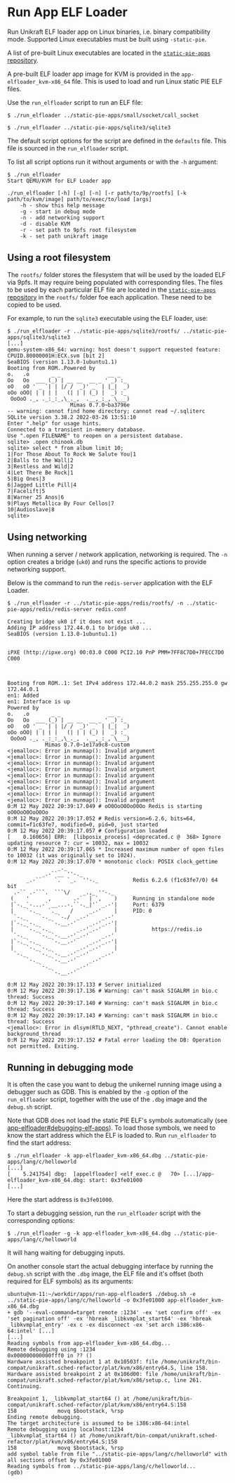 # Run App ELF Loader

Run Unikraft ELF loader app on Linux binaries, i.e. binary compatibility mode.
Supported Linux executables must be built using `-static-pie`.

A list of pre-built Linux executables are located in the [`static-pie-apps` repository](https://github.com/unikraft/static-pie-apps).

A pre-built ELF loader app image for KVM is provided in the `app-elfloader_kvm-x86_64` file.
This is used to load and run Linux static PIE ELF files.

Use the `run_elfloader` script to run an ELF file:

```
$ ./run_elfloader ../static-pie-apps/small/socket/call_socket

$ ./run_elfloader ../static-pie-apps/sqlite3/sqlite3
```

The default script options for the script are defined in the `defaults` file.
This file is sourced in the `run_elfloader` script.

To list all script options run it without arguments or with the `-h` argument:

```
$ ./run_elfloader
Start QEMU/KVM for ELF Loader app

./run_elfloader [-h] [-g] [-n] [-r path/to/9p/rootfs] [-k path/to/kvm/image] path/to/exec/to/load [args]
    -h - show this help message
    -g - start in debug mode
    -n - add networking support
    -d - disable KVM
    -r - set path to 9pfs root filesystem
    -k - set path unikraft image
```

## Using a root filesystem

The `rootfs/` folder stores the filesystem that will be used by the loaded ELF via 9pfs.
It may require being populated with corresponding files.
The files to be used by each particular ELF file are located in the [`static-pie-apps` repository](https://github.com/unikraft/static-pie-apps) in the `rootfs/` folder foe each application.
These need to be copied to be used.

For example, to run the `sqlite3` executable using the ELF loader, use:

```
$ ./run_elfloader -r ../static-pie-apps/sqlite3/rootfs/ ../static-pie-apps/sqlite3/sqlite3
[...]
qemu-system-x86_64: warning: host doesn't support requested feature: CPUID.80000001H:ECX.svm [bit 2]
SeaBIOS (version 1.13.0-1ubuntu1.1)
Booting from ROM..Powered by
o.   .o       _ _               __ _
Oo   Oo  ___ (_) | __ __  __ _ ' _) :_
oO   oO ' _ `| | |/ /  _)' _` | |_|  _)
oOo oOO| | | | |   (| | | (_) |  _) :_
 OoOoO ._, ._:_:_,\_._,  .__,_:_, \___)
                    Mimas 0.7.0~ba3796e
-- warning: cannot find home directory; cannot read ~/.sqliterc
SQLite version 3.38.2 2022-03-26 13:51:10
Enter ".help" for usage hints.
Connected to a transient in-memory database.
Use ".open FILENAME" to reopen on a persistent database.
sqlite> .open chinook.db
sqlite> select * from album limit 10;
1|For Those About To Rock We Salute You|1
2|Balls to the Wall|2
3|Restless and Wild|2
4|Let There Be Rock|1
5|Big Ones|3
6|Jagged Little Pill|4
7|Facelift|5
8|Warner 25 Anos|6
9|Plays Metallica By Four Cellos|7
10|Audioslave|8
sqlite>
```

## Using networking

When running a server / network application, networking is required.
The `-n` option creates a bridge (`uk0`) and runs the specific actions to provide networking support.

Below is the command to run the `redis-server` application with the ELF Loader.

```
$ ./run_elfloader -r ../static-pie-apps/redis/rootfs/ -n ../static-pie-apps/redis/redis-server redis.conf

Creating bridge uk0 if it does not exist ...
Adding IP address 172.44.0.1 to bridge uk0 ...
SeaBIOS (version 1.13.0-1ubuntu1.1)


iPXE (http://ipxe.org) 00:03.0 C000 PCI2.10 PnP PMM+7FF8C7D0+7FECC7D0 C000



Booting from ROM..1: Set IPv4 address 172.44.0.2 mask 255.255.255.0 gw 172.44.0.1
en1: Added
en1: Interface is up
Powered by
o.   .o       _ _               __ _
Oo   Oo  ___ (_) | __ __  __ _ ' _) :_
oO   oO ' _ `| | |/ /  _)' _` | |_|  _)
oOo oOO| | | | |   (| | | (_) |  _) :_
 OoOoO ._, ._:_:_,\_._,  .__,_:_, \___)
            Mimas 0.7.0~1e17a9c8-custom
<jemalloc>: Error in munmap(): Invalid argument
<jemalloc>: Error in munmap(): Invalid argument
<jemalloc>: Error in munmap(): Invalid argument
<jemalloc>: Error in munmap(): Invalid argument
<jemalloc>: Error in munmap(): Invalid argument
<jemalloc>: Error in munmap(): Invalid argument
<jemalloc>: Error in munmap(): Invalid argument
<jemalloc>: Error in munmap(): Invalid argument
<jemalloc>: Error in munmap(): Invalid argument
0:M 12 May 2022 20:39:17.049 # oO0OoO0OoO0Oo Redis is starting oO0OoO0OoO0Oo
0:M 12 May 2022 20:39:17.052 # Redis version=6.2.6, bits=64, commit=f1c63fe7, modified=0, pid=0, just started
0:M 12 May 2022 20:39:17.057 # Configuration loaded
[    0.160656] ERR:  [libposix_process] <deprecated.c @  368> Ignore updating resource 7: cur = 10032, max = 10032
0:M 12 May 2022 20:39:17.065 * Increased maximum number of open files to 10032 (it was originally set to 1024).
0:M 12 May 2022 20:39:17.070 * monotonic clock: POSIX clock_gettime
                _._
           _.-``__ ''-._
      _.-``    `.  `_.  ''-._           Redis 6.2.6 (f1c63fe7/0) 64 bit
  .-`` .-```.  ```\/    _.,_ ''-._
 (    '      ,       .-`  | `,    )     Running in standalone mode
 |`-._`-...-` __...-.``-._|'` _.-'|     Port: 6379
 |    `-._   `._    /     _.-'    |     PID: 0
  `-._    `-._  `-./  _.-'    _.-'
 |`-._`-._    `-.__.-'    _.-'_.-'|
 |    `-._`-._        _.-'_.-'    |           https://redis.io
  `-._    `-._`-.__.-'_.-'    _.-'
 |`-._`-._    `-.__.-'    _.-'_.-'|
 |    `-._`-._        _.-'_.-'    |
  `-._    `-._`-.__.-'_.-'    _.-'
      `-._    `-.__.-'    _.-'
          `-._        _.-'
              `-.__.-'

0:M 12 May 2022 20:39:17.133 # Server initialized
0:M 12 May 2022 20:39:17.136 # Warning: can't mask SIGALRM in bio.c thread: Success
0:M 12 May 2022 20:39:17.140 # Warning: can't mask SIGALRM in bio.c thread: Success
0:M 12 May 2022 20:39:17.143 # Warning: can't mask SIGALRM in bio.c thread: Success
<jemalloc>: Error in dlsym(RTLD_NEXT, "pthread_create"). Cannot enable background_thread
0:M 12 May 2022 20:39:17.152 # Fatal error loading the DB: Operation not permitted. Exiting.
```

## Running in debugging mode

It is often the case you want to debug the unikernel running image using a debugger such as GDB.
This is enabled by the `-g` option of the `run_elfloader` script, together with the use of the `.dbg` image and the `debug.sh` script.

Note that GDB does not load the static PIE ELF's symbols automatically (see [app-elfloader#debugging-elf-apps](https://github.com/unikraft/app-elfloader/blob/lyon-hackathon/README.md#debugging-elf-apps)).
To load those symbols, we need to know the start address which the ELF is loaded to.
Run `run_elfloader` to find the start address:

```
$ ./run_elfloader -k app-elfloader_kvm-x86_64.dbg ../static-pie-apps/lang/c/helloworld
[...]
[    5.241754] dbg:  [appelfloader] <elf_exec.c @   70> [...]/app-elfloader_kvm-x86_64.dbg: start: 0x3fe01000
[...]
```

Here the start address is `0x3fe01000`.

To start a debugging session, run the `run_elfloader` script with the corresponding options:

```
$ ./run_elfloader -g -k app-elfloader_kvm-x86_64.dbg ../static-pie-apps/lang/c/helloworld
```

It will hang waiting for debugging inputs.

On another console start the actual debugging interface by running the `debug.sh` script with the `.dbg` image, the ELF file and it's offset (both required for ELF symbols) as its arguments:

```
ubuntu@vm-11:~/workdir/apps/run-app-elfloader$ ./debug.sh -e ../static-pie-apps/lang/c/helloworld -o 0x3fe01000 app-elfloader_kvm-x86_64.dbg
+ gdb '--eval-command=target remote :1234' -ex 'set confirm off' -ex 'set pagination off' -ex 'hbreak _libkvmplat_start64' -ex 'hbreak _libkvmplat_entry' -ex c -ex disconnect -ex 'set arch i386:x86-64:intel' [...]
[...]
Reading symbols from app-elfloader_kvm-x86_64.dbg...
Remote debugging using :1234
0x000000000000fff0 in ?? ()
Hardware assisted breakpoint 1 at 0x10503f: file /home/unikraft/bin-compat/unikraft.sched-refactor/plat/kvm/x86/entry64.S, line 158.
Hardware assisted breakpoint 2 at 0x106d00: file /home/unikraft/bin-compat/unikraft.sched-refactor/plat/kvm/x86/setup.c, line 261.
Continuing.

Breakpoint 1, _libkvmplat_start64 () at /home/unikraft/bin-compat/unikraft.sched-refactor/plat/kvm/x86/entry64.S:158
158             movq $bootstack, %rsp
Ending remote debugging.
The target architecture is assumed to be i386:x86-64:intel
Remote debugging using localhost:1234
_libkvmplat_start64 () at /home/unikraft/bin-compat/unikraft.sched-refactor/plat/kvm/x86/entry64.S:158
158             movq $bootstack, %rsp
add symbol table from file "../static-pie-apps/lang/c/helloworld" with all sections offset by 0x3fe01000
Reading symbols from ../static-pie-apps/lang/c/helloworld...
(gdb)
```
